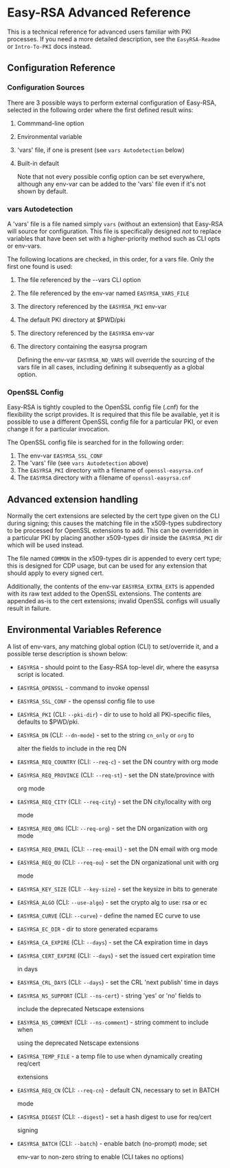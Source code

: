# Easy-RSA Advanced Reference

This is a technical reference for advanced users familiar with PKI processes. If you need a more detailed description, see the `EasyRSA-Readme` or `Intro-To-PKI` docs instead.

## Configuration Reference

### Configuration Sources

There are 3 possible ways to perform external configuration of Easy-RSA, selected in the following order where the first defined result wins:

1. Commmand-line option
2. Environmental variable
3. 'vars' file, if one is present \(see `vars Autodetection` below\)
4. Built-in default

   Note that not every possible config option can be set everywhere, although any env-var can be added to the 'vars' file even if it's not shown by default.

### vars Autodetection

A 'vars' file is a file named simply `vars` \(without an extension\) that Easy-RSA will source for configuration. This file is specifically designed _not_ to replace variables that have been set with a higher-priority method such as CLI opts or env-vars.

The following locations are checked, in this order, for a vars file. Only the first one found is used:

1. The file referenced by the --vars CLI option
2. The file referenced by the env-var named `EASYRSA_VARS_FILE`
3. The directory referenced by the `EASYRSA_PKI` env-var
4. The default PKI directory at $PWD/pki
5. The directory referenced by the `EASYRSA` env-var
6. The directory containing the easyrsa program

   Defining the env-var `EASYRSA_NO_VARS` will override the sourcing of the vars file in all cases, including defining it subsequently as a global option.

### OpenSSL Config

Easy-RSA is tightly coupled to the OpenSSL config file \(.cnf\) for the flexibility the script provides. It is required that this file be available, yet it is possible to use a different OpenSSL config file for a particular PKI, or even change it for a particular invocation.

The OpenSSL config file is searched for in the following order:

1. The env-var `EASYRSA_SSL_CONF`
2. The 'vars' file \(see `vars Autodetection` above\)
3. The `EASYRSA_PKI` directory with a filename of `openssl-easyrsa.cnf`
4. The `EASYRSA` directory with a filename of `openssl-easyrsa.cnf`

## Advanced extension handling

Normally the cert extensions are selected by the cert type given on the CLI during signing; this causes the matching file in the x509-types subdirectory to be processed for OpenSSL extensions to add. This can be overridden in a particular PKI by placing another x509-types dir inside the `EASYRSA_PKI` dir which will be used instead.

The file named `COMMON` in the x509-types dir is appended to every cert type; this is designed for CDP usage, but can be used for any extension that should apply to every signed cert.

Additionally, the contents of the env-var `EASYRSA_EXTRA_EXTS` is appended with its raw text added to the OpenSSL extensions. The contents are appended as-is to the cert extensions; invalid OpenSSL configs will usually result in failure.

## Environmental Variables Reference

A list of env-vars, any matching global option \(CLI\) to set/override it, and a possible terse description is shown below:

* `EASYRSA` - should point to the Easy-RSA top-level dir, where the easyrsa script is located.
* `EASYRSA_OPENSSL` - command to invoke openssl
* `EASYRSA_SSL_CONF` - the openssl config file to use
* `EASYRSA_PKI` \(CLI: `--pki-dir`\) - dir to use to hold all PKI-specific files, defaults to $PWD/pki.
* `EASYRSA_DN` \(CLI: `--dn-mode`\) - set to the string `cn_only` or `org` to

  alter the fields to include in the req DN

* `EASYRSA_REQ_COUNTRY` \(CLI: `--req-c`\) - set the DN country with org mode
* `EASYRSA_REQ_PROVINCE` \(CLI: `--req-st`\) - set the DN state/province with

  org mode

* `EASYRSA_REQ_CITY` \(CLI: `--req-city`\) - set the DN city/locality with org

  mode

* `EASYRSA_REQ_ORG` \(CLI: `--req-org`\) - set the DN organization with org mode
* `EASYRSA_REQ_EMAIL` \(CLI: `--req-email`\) - set the DN email with org mode
* `EASYRSA_REQ_OU` \(CLI: `--req-ou`\) - set the DN organizational unit with org

  mode

* `EASYRSA_KEY_SIZE` \(CLI: `--key-size`\) - set the keysize in bits to generate
* `EASYRSA_ALGO` \(CLI: `--use-algo`\) - set the crypto alg to use: rsa or ec
* `EASYRSA_CURVE` \(CLI: `--curve`\) - define the named EC curve to use
* `EASYRSA_EC_DIR` - dir to store generated ecparams
* `EASYRSA_CA_EXPIRE` \(CLI: `--days`\) - set the CA expiration time in days
* `EASYRSA_CERT_EXPIRE` \(CLI: `--days`\) - set the issued cert expiration time

  in days

* `EASYRSA_CRL_DAYS` \(CLI: `--days`\) - set the CRL 'next publish' time in days
* `EASYRSA_NS_SUPPORT` \(CLI: `--ns-cert`\) - string 'yes' or 'no' fields to

  include the deprecated Netscape extensions

* `EASYRSA_NS_COMMENT` \(CLI: `--ns-comment`\) - string comment to include when

  using the deprecated Netscape extensions

* `EASYRSA_TEMP_FILE` - a temp file to use when dynamically creating req/cert

  extensions

* `EASYRSA_REQ_CN` \(CLI: `--req-cn`\) - default CN, necessary to set in BATCH

  mode

* `EASYRSA_DIGEST` \(CLI: `--digest`\) - set a hash digest to use for req/cert

  signing

* `EASYRSA_BATCH` \(CLI: `--batch`\) - enable batch \(no-prompt\) mode; set

  env-var to non-zero string to enable \(CLI takes no options\)

